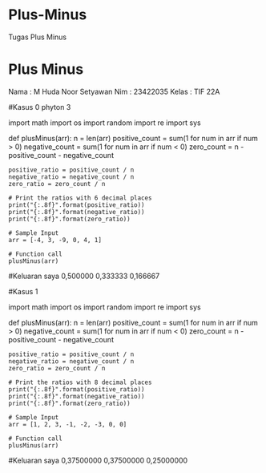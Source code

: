 # Plus-Minus
Tugas Plus Minus 
# Plus Minus

Nama : M Huda Noor Setyawan
Nim : 23422035
Kelas : TIF 22A

#Kasus 0
phyton 3

import math
import os
import random
import re
import sys


def plusMinus(arr):
    n = len(arr)
    positive_count = sum(1 for num in arr if num > 0)
    negative_count = sum(1 for num in arr if num < 0)
    zero_count = n - positive_count - negative_count

    positive_ratio = positive_count / n
    negative_ratio = negative_count / n
    zero_ratio = zero_count / n

    # Print the ratios with 6 decimal places
    print("{:.8f}".format(positive_ratio))
    print("{:.8f}".format(negative_ratio))
    print("{:.8f}".format(zero_ratio))

    # Sample Input
    arr = [-4, 3, -9, 0, 4, 1]

    # Function call
    plusMinus(arr)


#Keluaran saya
0,500000
0,333333
0,166667

#Kasus 1

import math
import os
import random
import re
import sys


def plusMinus(arr):
    n = len(arr)
    positive_count = sum(1 for num in arr if num > 0)
    negative_count = sum(1 for num in arr if num < 0)
    zero_count = n - positive_count - negative_count

    positive_ratio = positive_count / n
    negative_ratio = negative_count / n
    zero_ratio = zero_count / n

    # Print the ratios with 8 decimal places
    print("{:.8f}".format(positive_ratio))
    print("{:.8f}".format(negative_ratio))
    print("{:.8f}".format(zero_ratio))

    # Sample Input
    arr = [1, 2, 3, -1, -2, -3, 0, 0]
    
    # Function call
    plusMinus(arr)

#Keluaran saya
0,37500000
0,37500000
0,25000000


